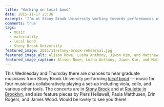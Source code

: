```yaml
---
title: 'Working on local bond'
date: 2015-11-17 23:36
excerpt: 'I’m at Stony Brook University working towards performances of some new music…'
comments: true
tags:
  - music
  - materiality
  - local bond
  - Stony Brook University
featured_image: 2015/11/stony-brook-rehearsal.jpg
featured_image_alt: Alison Rowe, Lusha Anthony, Jiwon Kim, and Matthew Lau rehearsing local bond
featured_image_caption: Alison Rowe, Lusha Anthony, Jiwon Kim, and Matthew Lau rehearsing *local bond*
---
```

This Wednesday and Thursday there are chances to hear graduate musicians from Stony Brook University performing [*local bond*][37145b70] — music for four musicians collaboratively playing a set-up including viola, cello, and various other tools. The concerts are in [Stony Brook][f6d0114d] and at [Roulette in Brooklyn][81f8e483], and also feature pieces by Piers Hellawell, Paula Matthusen, Erin Rogers, and James Wood. Would be lovely to see you there!

  [f6d0114d]: http://chrisswithinbank.net/2015/11/local-bond-stony-brook/ "Stony Brook Premieres! concert"
  [81f8e483]: http://chrisswithinbank.net/2015/11/local-bond-roulette/ "Stony Brook Premieres! at Roulette"
  [37145b70]: http://chrisswithinbank.net/2015/10/local-bond/ "local bond"
